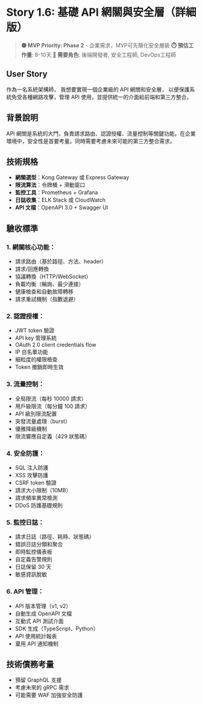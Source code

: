 # Story 1.6: 基礎 API 網關與安全層（詳細版）
> **🟡 MVP Priority: Phase 2** - 企業需求，MVP可先簡化安全層級
> **⏱️ 預估工作量**: 8-10天
> **👥 需要角色**: 後端開發者, 安全工程師, DevOps工程師

## User Story
作為一名系統架構師，
我想要實現一個企業級的 API 網關和安全層，
以便保護系統免受各種網路攻擊，管理 API 使用，並提供統一的介面給前端和第三方整合。

## 背景說明
API 網關是系統的大門，負責請求路由、認證授權、流量控制等關鍵功能。在企業環境中，安全性是首要考量。同時需要考慮未來可能的第三方整合需求。

## 技術規格
- **網關選型**：Kong Gateway 或 Express Gateway
- **限流算法**：令牌桶 + 滑動窗口
- **監控工具**：Prometheus + Grafana
- **日誌收集**：ELK Stack 或 CloudWatch
- **API 文檔**：OpenAPI 3.0 + Swagger UI

## 驗收標準

### 1. 網關核心功能：
- 請求路由（基於路徑、方法、header）
- 請求/回應轉換
- 協議轉換（HTTP/WebSocket）
- 負載均衡（輪詢、最少連接）
- 健康檢查和自動故障轉移
- 請求重試機制（指數退避）

### 2. 認證授權：
- JWT token 驗證
- API key 管理系統
- OAuth 2.0 client credentials flow
- IP 白名單功能
- 細粒度的權限檢查
- Token 撤銷即時生效

### 3. 流量控制：
- 全局限流（每秒 10000 請求）
- 用戶級限流（每分鐘 100 請求）
- API 級別限流配置
- 突發流量處理（burst）
- 優雅降級機制
- 限流響應自定義（429 狀態碼）

### 4. 安全防護：
- SQL 注入防護
- XSS 攻擊防護
- CSRF token 驗證
- 請求大小限制（10MB）
- 請求頻率異常檢測
- DDoS 防護基礎規則

### 5. 監控日誌：
- 請求日誌（路徑、耗時、狀態碼）
- 錯誤日誌分類和聚合
- 即時監控儀表板
- 自定義告警規則
- 日誌保留 30 天
- 敏感資訊脫敏

### 6. API 管理：
- API 版本管理（v1, v2）
- 自動生成 OpenAPI 文檔
- 互動式 API 測試介面
- SDK 生成（TypeScript、Python）
- API 使用統計報表
- 棄用 API 通知機制

## 技術債務考量
- 預留 GraphQL 支援
- 考慮未來的 gRPC 需求
- 可能需要 WAF 加強安全防護
